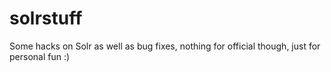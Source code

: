 solrstuff
=========

Some hacks on Solr as well as bug fixes, nothing for official though, just for personal fun :) 